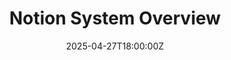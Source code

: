---
title: Notion System Overview
linkTitle: Notion System Overview
date: '2025-04-27T18:00:00Z'
weight: 1
description: Green Orbit Digital utilizes Notion as a central operations hub, employing
  the PARA framework for organization, the Zettelkasten method for note-taking, and
  a hybrid Eisenhower Matrix and Kanban system for task management, ensuring clarity,
  efficiency, and scalability across projects and areas.
draft: false
ref: notion-system-overview
---